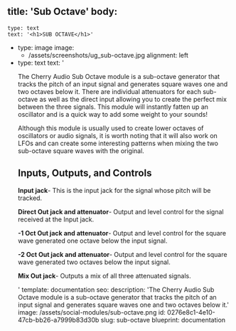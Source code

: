 title: 'Sub Octave'
body:
  -
    type: text
    text: '<h1>SUB OCTAVE</h1>'
  -
    type: image
    image:
      - /assets/screenshots/ug_sub-octave.jpg
    alignment: left
  -
    type: text
    text: '<p>The Cherry Audio Sub Octave module is a sub-octave generator that tracks the pitch of an input signal and generates square waves one and two octaves below it. There are individual attenuators for each sub-octave as well as the direct input allowing you to create the perfect mix between the three signals. This module will instantly fatten up an oscillator and is a quick way to add some weight to your sounds!</p><p>Although this module is usually used to create lower octaves of oscillators or audio signals, it is worth noting that it will also work on LFOs and can create some interesting patterns when mixing the two sub-octave square waves with the original.</p><h2>Inputs, Outputs, and Controls</h2><p><strong>Input jack</strong>- This is the input jack for the signal whose pitch will be tracked.</p><p><strong>Direct Out jack and attenuator</strong>- Output and level control for the signal received at the Input jack.</p><p><strong>-1 Oct Out jack and attenuator</strong>- Output and level control for the square wave generated one octave below the input signal.<br></p><p><strong>-2 Oct Out jack and attenuator</strong>- Output and level control for the square wave generated two octaves below the input signal.<br></p><p><strong>Mix Out jack</strong>- Outputs a mix of all three attenuated signals.</p>'
template: documentation
seo:
  description: 'The Cherry Audio Sub Octave module is a sub-octave generator that tracks the pitch of an input signal and generates square waves one and two octaves below it.'
  image: /assets/social-modules/sub-octave.png
id: 0276e8c1-4e10-47cb-bb26-a7999b83d30b
slug: sub-octave
blueprint: documentation
